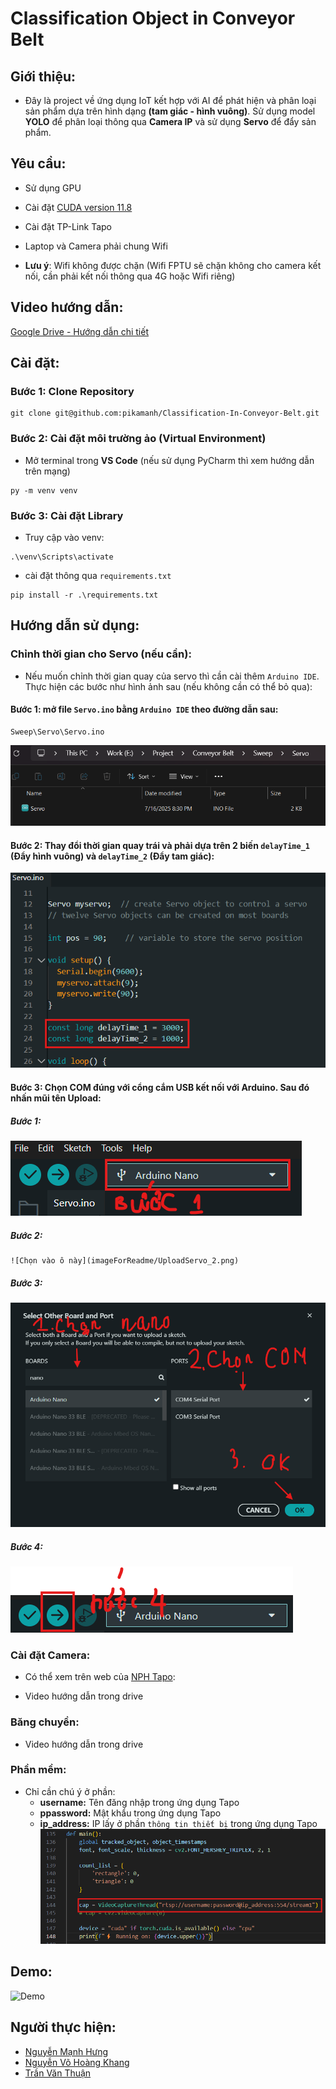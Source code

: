 # Classification Object in Conveyor Belt

## Giới thiệu:

- Đây là project về ứng dụng IoT kết hợp với AI để phát hiện và phân loại sản phẩm dựa trên hình dạng **(tam giác - hình vuông)**. Sử dụng model **YOLO** để phân loại thông qua **Camera IP** và sử dụng **Servo** để đẩy sản phẩm.

## Yêu cầu:
- Sử dụng GPU
- Cài đặt [CUDA version 11.8](https://developer.nvidia.com/cuda-11-8-0-download-archive?target_os=Windows&target_arch=x86_64)

- Cài đặt TP-Link Tapo
- Laptop và Camera phải chung Wifi
* **Lưu ý**: Wifi không được chặn (Wifi FPTU sẽ chặn không cho camera kết nối, cần phải kết nối thông qua 4G hoặc Wifi riêng)

## Video hướng dẫn:
[Google Drive - Hướng dẫn chi tiết](https://drive.google.com/drive/folders/1yxKsXGKaoJk8VRQk04IYU0DpA0V7p8SK?usp=sharing)

## Cài đặt:
### Bước 1: Clone Repository
```
git clone git@github.com:pikamanh/Classification-In-Conveyor-Belt.git
```

### Bước 2: Cài đặt môi trường ảo (Virtual Environment)
- Mở terminal trong **VS Code** (nếu sử dụng PyCharm thì xem hướng dẫn trên mạng)
```
py -m venv venv
```

### Bước 3: Cài đặt Library
- Truy cập vào venv:
```
.\venv\Scripts\activate
```
- cài đặt thông qua `requirements.txt`
```
pip install -r .\requirements.txt
```

## Hướng dẫn sử dụng:
### Chỉnh thời gian cho Servo (nếu cần):
- Nếu muốn chỉnh thời gian quay của servo thì cần cài thêm `Arduino IDE`. Thực hiện các bước như hình ảnh sau (nếu không cần có thể bỏ qua):
#### Bước 1: mở file `Servo.ino` bằng `Arduino IDE` theo đường dẫn sau:
```
Sweep\Servo\Servo.ino
```
![Folder chứa **Servo.ino**](imageForReadme/FolderServo.png)
#### Bước 2: Thay đổi thời gian quay trái và phải dựa trên 2 biến `delayTime_1` **(Đẩy hình vuông)** và `delayTime_2` **(Đẩy tam giác)**:
![Thay đổi thời gian](imageForReadme/ChangeTimeServo.png)
#### Bước 3: Chọn **COM** đúng với cổng cắm USB kết nối với Arduino. Sau đó nhấn **mũi tên Upload**:
##### Bước 1:
![Chọn vào ô này](imageForReadme/UploadServo_1.png)
##### Bước 2:
    ![Chọn vào ô này](imageForReadme/UploadServo_2.png)
##### Bước 3:
![Chọn vào ô này](imageForReadme/UploadServo_3.png)
##### Bước 4:
![Chọn vào ô này](imageForReadme/UploadServo_4.png)
    
### Cài đặt Camera:
- Có thể xem trên web của [NPH Tapo](https://www.tapo.com/vn/faq/51/):

- Video hướng dẫn trong drive
### Băng chuyền:
- Video hướng dẫn trong drive
### Phần mềm:
- Chỉ cần chú ý ở phần:
    - **username:** Tên đăng nhập trong ứng dụng Tapo
    - **ppassword:** Mật khẩu trong ứng dụng Tapo
    - **ip_address:** IP lấy ở phần `thông tin thiết bị` trong ứng dụng Tapo
![Chỉnh trong phần mềm](imageForReadme/InputApp.png)
## Demo:
![Demo](VideoForReadme/Demo.gif)

## Người thực hiện:
- [Nguyễn Mạnh Hưng](https://github.com/pikamanh)
- [Nguyễn Võ Hoàng Khang](https://github.com/khangkaka066)
- [Trần Văn Thuận](https://github.com/trankhacthuan)